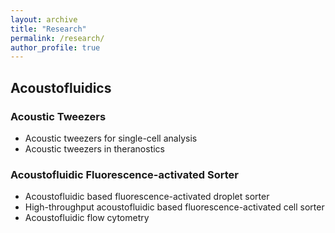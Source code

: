 ```yaml
---
layout: archive
title: "Research"
permalink: /research/
author_profile: true
---
```

## Acoustofluidics


### Acoustic Tweezers
* Acoustic tweezers for single-cell analysis
* Acoustic tweezers in theranostics

### Acoustofluidic Fluorescence-activated Sorter
* Acoustofluidic based fluorescence-activated droplet sorter
* High-throughput acoustofluidic based fluorescence-activated cell sorter
* Acoustofluidic flow cytometry
